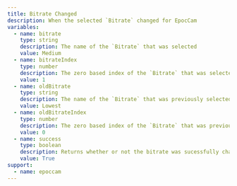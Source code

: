 ```yaml
---
title: Bitrate Changed
description: When the selected `Bitrate` changed for EpocCam
variables:
  - name: bitrate
    type: string
    description: The name of the `Bitrate` that was selected
    value: Medium
  - name: bitrateIndex
    type: number
    description: The zero based index of the `Bitrate` that was selected
    value: 1
  - name: oldBitrate
    type: string
    description: The name of the `Bitrate` that was previously selected
    value: Lowest
  - name: oldBitrateIndex
    type: number
    description: The zero based index of the `Bitrate` that was previously selected
    value: 0
  - name: success
    type: boolean
    description: Returns whether or not the bitrate was sucessfully changed
    value: True    
support:
  - name: epoccam
---
```

